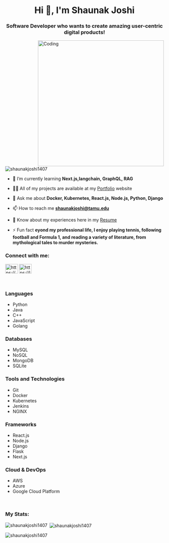 <h1 align="center">Hi 👋, I'm Shaunak Joshi</h1>
<h3 align="center">Software Developer who wants to create amazing user-centric digital products!</h3>

<img align="right" alt="Coding" width="400" src="https://imgs.search.brave.com/imLWUdWH5KIU8oPRPW9kMhnm8DQzpNOczuPoCOroPSo/rs:fit:500:0:0:0/g:ce/aHR0cHM6Ly90NC5m/dGNkbi5uZXQvanBn/LzAyLzc4LzM3LzQ3/LzM2MF9GXzI3ODM3/NDczOF95cFJuMHV0/T1ZuZWJ1aG1wU3JE/aXdrekZzZHFFbTBh/YS5qcGc">

<p align="left"> <img src="https://komarev.com/ghpvc/?username=shaunakjoshi1407&label=Profile%20views&color=0e75b6&style=flat" alt="shaunakjoshi1407" /> </p>

- 🌱 I’m currently learning **Next.js,langchain, GraphQL, RAG**

- 👨‍💻 All of my projects are available at my [Portfolio](https://portfolio-website-shaunak.vercel.app/) website

- 💬 Ask me about **Docker, Kubernetes, React.js, Node.js, Python, Django**

- 📫 How to reach me **shaunakjoshi@tamu.edu**

- 📄 Know about my experiences here in my [Resume](https://drive.google.com/file/d/1RhTpu6p3HI3F4wtUjVXkh5smQwc2dfic/view)

- ⚡ Fun fact **eyond my professional life, I enjoy playing tennis, following football and Formula 1, and reading a variety of literature, from mythological tales to murder mysteries.**

<h3 align="left">Connect with me:</h3>
<p align="left">
<a href="https://linkedin.com/in/https://www.linkedin.com/in/shaunak-joshi-4b6158190/" target="blank"><img align="center" src="https://raw.githubusercontent.com/rahuldkjain/github-profile-readme-generator/master/src/images/icons/Social/linked-in-alt.svg" alt="https://www.linkedin.com/in/shaunak-joshi-4b6158190/" height="30" width="40" /></a>
<a href="https://www.leetcode.com/https://leetcode.com/u/shaunakjoshi1407/" target="blank"><img align="center" src="https://raw.githubusercontent.com/rahuldkjain/github-profile-readme-generator/master/src/images/icons/Social/leet-code.svg" alt="https://leetcode.com/u/shaunakjoshi1407/" height="30" width="40" /></a>
</p>

<br/>

### Languages
- Python
- Java
- C++
- JavaScript
- Golang

### Databases
- MySQL
- NoSQL
- MongoDB
- SQLite

### Tools and Technologies
- Git
- Docker
- Kubernetes
- Jenkins
- NGINX

### Frameworks
- React.js
- Node.js
- Django
- Flask
- Next.js

### Cloud & DevOps
- AWS
- Azure
- Google Cloud Platform

<br/>

<h3 align="left">My Stats:</h3>
<p><img align="left" src="https://github-readme-stats.vercel.app/api/top-langs?username=shaunakjoshi1407&show_icons=true&locale=en&layout=compact" alt="shaunakjoshi1407" /></p>

<p>&nbsp;<img align="center" src="https://github-readme-stats.vercel.app/api?username=shaunakjoshi1407&show_icons=true&locale=en" alt="shaunakjoshi1407" /></p>

<p><img align="center" src="https://github-readme-streak-stats.herokuapp.com/?user=shaunakjoshi1407&" alt="shaunakjoshi1407" /></p>
